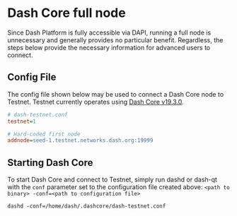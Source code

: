# Dash Core full node

Since Dash Platform is fully accessible via DAPI, running a full node is unnecessary and generally provides no particular benefit. Regardless, the steps below provide the necessary information for advanced users to connect.

## Config File

 The config file shown below may be used to connect a Dash Core node to Testnet. Testnet currently operates using [Dash Core v19.3.0](https://github.com/dashpay/dash/releases/tag/v19.3.0).

```ini dash-testnet.conf
# dash-testnet.conf
testnet=1

# Hard-coded first node
addnode=seed-1.testnet.networks.dash.org:19999
```

## Starting Dash Core

To start Dash Core and connect to Testnet, simply run dashd or dash-qt with the `conf` parameter set to the configuration file created above: `<path to binary> -conf=<path to configuration file>`

```shell Start dashd on Testnet
dashd -conf=/home/dash/.dashcore/dash-testnet.conf
```